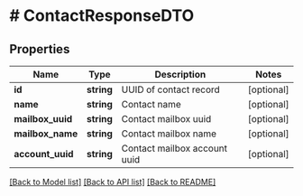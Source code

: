 # # ContactResponseDTO

## Properties

Name | Type | Description | Notes
------------ | ------------- | ------------- | -------------
**id** | **string** | UUID of contact record | [optional]
**name** | **string** | Contact name | [optional]
**mailbox_uuid** | **string** | Contact mailbox uuid | [optional]
**mailbox_name** | **string** | Contact mailbox name | [optional]
**account_uuid** | **string** | Contact mailbox account uuid | [optional]

[[Back to Model list]](../../README.md#models) [[Back to API list]](../../README.md#endpoints) [[Back to README]](../../README.md)
